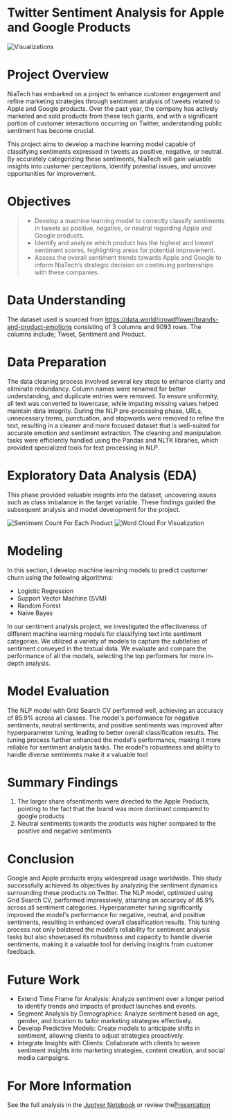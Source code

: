 # Twitter Sentiment Analysis for Apple and Google Products

![Visualizations](attachment:Project_Image.jpg)

# Project Overview

NiaTech has embarked on a project to enhance customer engagement and refine marketing strategies through sentiment analysis of tweets related to Apple and Google products. Over the past year, the company has actively marketed and sold products from these tech giants, and with a significant portion of customer interactions occurring on Twitter, understanding public sentiment has become crucial.

This project aims to develop a machine learning model capable of classifying sentiments expressed in tweets as positive, negative, or neutral. By accurately categorizing these sentiments, NiaTech will gain valuable insights into customer perceptions, identify potential issues, and uncover opportunities for improvement.

# Objectives

>- Develop a machine learning model to correctly classify sentiments in tweets as positive, negative, or neutral regarding Apple and Google products.
>- Identify and analyze which product has the highest and lowest sentiment scores, highlighting areas for potential improvement.
>- Assess the overall sentiment trends towards Apple and Google to inform NiaTech’s strategic decision on continuing partnerships with these companies.

# Data Understanding

The dataset used is sourced from https://data.world/crowdflower/brands-and-product-emotions consisting of 3 columns and 9093 rows. The columns include; Tweet, Sentiment and Product.

# Data Preparation

The data cleaning process involved several key steps to enhance clarity and eliminate redundancy. Column names were renamed for better understanding, and duplicate entries were removed. To ensure uniformity, all text was converted to lowercase, while imputing missing values helped maintain data integrity. During the NLP pre-processing phase, URLs, unnecessary terms, punctuation, and stopwords were removed to refine the text, resulting in a cleaner and more focused dataset that is well-suited for accurate emotion and sentiment extraction. The cleaning and manipulation tasks were efficiently handled using the Pandas and NLTK libraries, which provided specialized tools for text processing in NLP.

# Exploratory Data Analysis (EDA)

This phase provided valuable insights into the dataset, uncovering issues such as class imbalance in the target variable. These findings guided the subsequent analysis and model development for the project.

![Sentiment Count For Each Product](Sentiment_Count_For_Each_Product.png)
![Word Cloud For Visualization](Word_Cloud_For_Visualization.png)

# Modeling

In this section, I develop machine learning models to predict customer churn using the following algorithms:

* Logistic Regression
* Support Vector Machine (SVM)
* Random Forest
* Naive Bayes

In our sentiment analysis project, we investigated the effectiveness of different machine learning models for classifying text into sentiment categories. We utilized a variety of models to capture the subtleties of sentiment conveyed in the textual data. We evaluate and compare the performance of all the models, selecting the top performers for more in-depth analysis.

# Model Evaluation

The NLP model with Grid Search CV performed well, achieving an accuracy of 85.9% across all classes. The model's performance for negative sentiments, neutral sentiments, and positive sentiments was improved after hyperparameter tuning, leading to better overall classification results. The tuning process further enhanced the model's performance, making it more reliable for sentiment analysis tasks. The model's robustness and ability to handle diverse sentiments make it a valuable tool

# Summary Findings

1. The larger share ofsentiments were directed to the Apple Products, pointing to the fact that the brand was more dominant compared to google products
2. Neutral sentiments towards the products was higher compared to the positive and negative sentiments

# Conclusion

Google and Apple products enjoy widespread usage worldwide. This study successfully achieved its objectives by analyzing the sentiment dynamics surrounding these products on Twitter. The NLP model, optimized using Grid Search CV, performed impressively, attaining an accuracy of 85.9% across all sentiment categories. Hyperparameter tuning significantly improved the model's performance for negative, neutral, and positive sentiments, resulting in enhanced overall classification results. This tuning process not only bolstered the model’s reliability for sentiment analysis tasks but also showcased its robustness and capacity to handle diverse sentiments, making it a valuable tool for deriving insights from customer feedback.

# Future Work

* Extend Time Frame for Analysis: Analyze sentiment over a longer period to identify trends and impacts of product launches and events.
* Segment Analysis by Demographics: Analyze sentiment based on age, gender, and location to tailor marketing strategies effectively. 
* Develop Predictive Models: Create models to anticipate shifts in sentiment, allowing clients to adjust strategies proactively.
* Integrate Insights with Clients: Collaborate with clients to weave sentiment insights into marketing strategies, content creation, and social media campaigns.

# For More Information
See the full analysis in the [Juptyer Notebook](robert.ipynb) or review the[Presentation](Presentation.pdf)